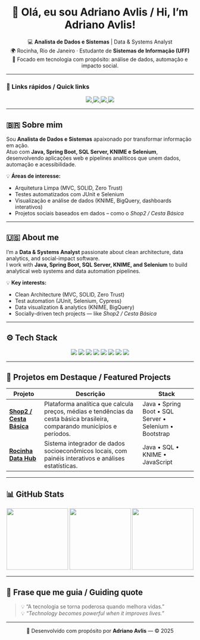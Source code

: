 <!-- ==================== -->
<!-- Adriano Avlis | GitHub Profile README -->
<!-- ==================== -->

<h1 align="center">👋 Olá, eu sou Adriano Avlis / Hi, I’m Adriano Avlis!</h1>

<p align="center">
  💻 <b>Analista de Dados e Sistemas</b> | Data & Systems Analyst <br>
  🌍 Rocinha, Rio de Janeiro · Estudante de <b>Sistemas de Informação (UFF)</b> <br>
  🚀 Focado em tecnologia com propósito: análise de dados, automação e impacto social.
</p>

---

### 🔗 Links rápidos / Quick links

<p align="center">
  <a href="https://adrianoavlis.github.io" target="_blank">
    <img src="https://img.shields.io/badge/🌐_Portfolio-adrianoavlis.github.io-38bdf8?style=for-the-badge">
  </a>
  <a href="https://linkedin.com/in/adrianoavlis" target="_blank">
    <img src="https://img.shields.io/badge/LinkedIn-Adriano_Avlis-blue?style=for-the-badge&logo=linkedin">
  </a>
  <a href="mailto:adriano.avlis@gmail.com">
    <img src="https://img.shields.io/badge/Email-Contact-white?style=for-the-badge&logo=gmail">
  </a>
  <a href="https://github.com/adrianoavlis">
    <img src="https://img.shields.io/badge/GitHub-adrianoavlis-black?style=for-the-badge&logo=github">
  </a>
</p>

---

## 🇧🇷 Sobre mim

Sou **Analista de Dados e Sistemas** apaixonado por transformar informação em ação.  
Atuo com **Java, Spring Boot, SQL Server, KNIME e Selenium**, desenvolvendo aplicações web e pipelines analíticos que unem dados, automação e acessibilidade.  

💡 **Áreas de interesse:**
- Arquitetura Limpa (MVC, SOLID, Zero Trust)
- Testes automatizados com JUnit e Selenium
- Visualização e análise de dados (KNIME, BigQuery, dashboards interativos)
- Projetos sociais baseados em dados – como o *Shop2 / Cesta Básica*

---

## 🇺🇸 About me

I’m a **Data & Systems Analyst** passionate about clean architecture, data analytics, and social-impact software.  
I work with **Java, Spring Boot, SQL Server, KNIME, and Selenium** to build analytical web systems and data automation pipelines.

💡 **Key interests:**
- Clean Architecture (MVC, SOLID, Zero Trust)
- Test automation (JUnit, Selenium, Cypress)
- Data visualization & analytics (KNIME, BigQuery)
- Socially-driven tech projects — like *Shop2 / Cesta Básica*

---

## ⚙️ Tech Stack

<p align="center">
  <img src="https://img.shields.io/badge/Java-21-blue?style=for-the-badge&logo=openjdk">
  <img src="https://img.shields.io/badge/Spring_Boot-3.5-success?style=for-the-badge&logo=springboot">
  <img src="https://img.shields.io/badge/SQL_Server-DBA-critical?style=for-the-badge&logo=microsoftsqlserver">
  <img src="https://img.shields.io/badge/KNIME-Analytics-yellow?style=for-the-badge&logo=knime">
  <img src="https://img.shields.io/badge/Selenium-Testing-brightgreen?style=for-the-badge&logo=selenium">
  <img src="https://img.shields.io/badge/JUnit-5-orange?style=for-the-badge&logo=junit5">
  <img src="https://img.shields.io/badge/Bootstrap-5.3-563d7c?style=for-the-badge&logo=bootstrap">
  <img src="https://img.shields.io/badge/GitHub_Actions-CI/CD-blue?style=for-the-badge&logo=githubactions">
</p>

---

## 🧭 Projetos em Destaque / Featured Projects

| Projeto | Descrição | Stack |
|----------|------------|--------|
| [**Shop2 / Cesta Básica**](https://github.com/adrianoavlis/Shop2) | Plataforma analítica que calcula preços, médias e tendências da cesta básica brasileira, comparando municípios e períodos. | Java • Spring Boot • SQL Server • Selenium • Bootstrap |
| [**Rocinha Data Hub**](https://github.com/adrianoavlis/Rocinha) | Sistema integrador de dados socioeconômicos locais, com painéis interativos e análises estatísticas. | Java • SQL • KNIME • JavaScript |

---

## 📊 GitHub Stats

<p align="center">
  <img src="https://github-readme-stats.vercel.app/api?username=adrianoavlis&show_icons=true&theme=tokyonight&hide_border=true&count_private=true" height="165" />
  <img src="https://github-readme-stats.vercel.app/api/top-langs/?username=adrianoavlis&layout=compact&theme=tokyonight&hide_border=true" height="165" />
  <img src="https://streak-stats.demolab.com?user=adrianoavlis&theme=tokyonight&hide_border=true" height="165" />
</p>

---

## 💬 Frase que me guia / Guiding quote

> 💡 “A tecnologia se torna poderosa quando melhora vidas.”  
> 💡 *“Technology becomes powerful when it improves lives.”*

---

<p align="center">
  🚀 Desenvolvido com propósito por <b>Adriano Avlis</b> — © 2025
</p>
